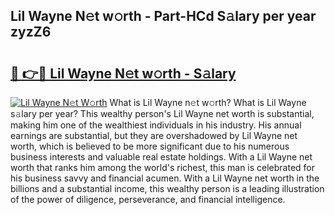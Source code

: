 ## Lil Wayne N𝚎t w𝚘rth - Part-HCd S𝚊lary per year zyzZ6

# <h2><a href="http://gc47mtq.nevu.top/?p=Lil+Wayne">🔗 👉🔴 Lil Wayne N𝚎t w𝚘rth - S𝚊lary</a></h2>

[![Lil Wayne N𝚎t W𝚘rth](https://i.imgur.com/Oavwk0R.jpeg)](http://gc47mtq.nevu.top/?p=Lil+Wayne)
What is Lil Wayne n𝚎t w𝚘rth? What is Lil Wayne s𝚊lary per year?
This wealthy person's Lil Wayne net worth is substantial, making him one of the wealthiest individuals in his industry. His annual earnings are substantial, but they are overshadowed by Lil Wayne net worth, which is believed to be more significant due to his numerous business interests and valuable real estate holdings. With a Lil Wayne net worth that ranks him among the world's richest, this man is celebrated for his business savvy and financial acumen. With a Lil Wayne net worth in the billions and a substantial income, this wealthy person is a leading illustration of the power of diligence, perseverance, and financial intelligence.
